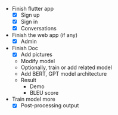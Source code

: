- Finish flutter app
	- [x] Sign up
	- [x] Sign in
	- [x] Conversations
- Finish the web app (if any)
	- [x] Admin
- Finish Doc
	- [x] Add pictures
	- Modify model
	- Optionally, train or add related model
	- Add BERT, GPT model architecture
	- Result
		- Demo
		- BLEU score
- Train model more
	- [x] Post-processing output